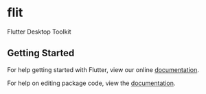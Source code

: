 # flit

Flutter Desktop Toolkit

## Getting Started

For help getting started with Flutter, view our online [documentation](https://flutter.io/).

For help on editing package code, view the [documentation](https://flutter.io/developing-packages/).
